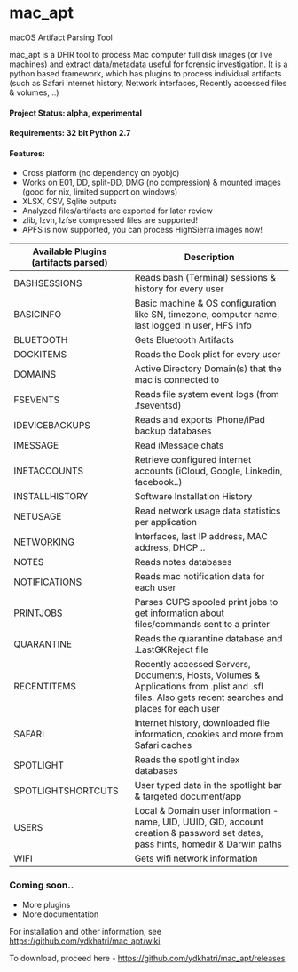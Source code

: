 # mac_apt
macOS Artifact Parsing Tool

mac_apt is a DFIR tool to process Mac computer full disk images (or live machines) and extract data/metadata useful for forensic investigation. It is a python based framework, which has plugins to process individual artifacts (such as Safari internet history, Network interfaces, Recently accessed files & volumes, ..)

#### Project Status: alpha, experimental
#### Requirements: 32 bit Python 2.7

#### Features:
* Cross platform (no dependency on pyobjc)
* Works on E01, DD, split-DD, DMG (no compression) & mounted images (good for nix, limited support on windows)
* XLSX, CSV, Sqlite outputs
* Analyzed files/artifacts are exported for later review
* zlib, lzvn, lzfse compressed files are supported!
* APFS is now supported, you can process HighSierra images now!

Available Plugins (artifacts parsed) | Description 
------------------ | ---------------
BASHSESSIONS | Reads bash (Terminal) sessions & history for every user
BASICINFO | Basic machine & OS configuration like SN, timezone, computer name, last logged in user, HFS info
BLUETOOTH | Gets Bluetooth Artifacts
DOCKITEMS | Reads the Dock plist for every user
DOMAINS | Active Directory Domain(s) that the mac is connected to
FSEVENTS | Reads file system event logs (from .fseventsd)
IDEVICEBACKUPS | Reads and exports iPhone/iPad backup databases
IMESSAGE | Read iMessage chats
INETACCOUNTS | Retrieve configured internet accounts (iCloud, Google, Linkedin, facebook..)
INSTALLHISTORY | Software Installation History
NETUSAGE | Read network usage data statistics per application
NETWORKING | Interfaces, last IP address, MAC address, DHCP ..
NOTES | Reads notes databases
NOTIFICATIONS | Reads mac notification data for each user
PRINTJOBS | Parses CUPS spooled print jobs to get information about files/commands sent to a printer
QUARANTINE | Reads the quarantine database and .LastGKReject file
RECENTITEMS | Recently accessed Servers, Documents, Hosts, Volumes & Applications from .plist and .sfl files. Also gets recent searches and places for each user
SAFARI | Internet history, downloaded file information, cookies and more from Safari caches
SPOTLIGHT | Reads the spotlight index databases
SPOTLIGHTSHORTCUTS | User typed data in the spotlight bar & targeted document/app
USERS | Local & Domain user information - name, UID, UUID, GID, account creation & password set dates, pass hints, homedir & Darwin paths
WIFI | Gets wifi network information

### Coming soon..
* More plugins
* More documentation

For installation and other information, see https://github.com/ydkhatri/mac_apt/wiki

To download, proceed here - https://github.com/ydkhatri/mac_apt/releases

